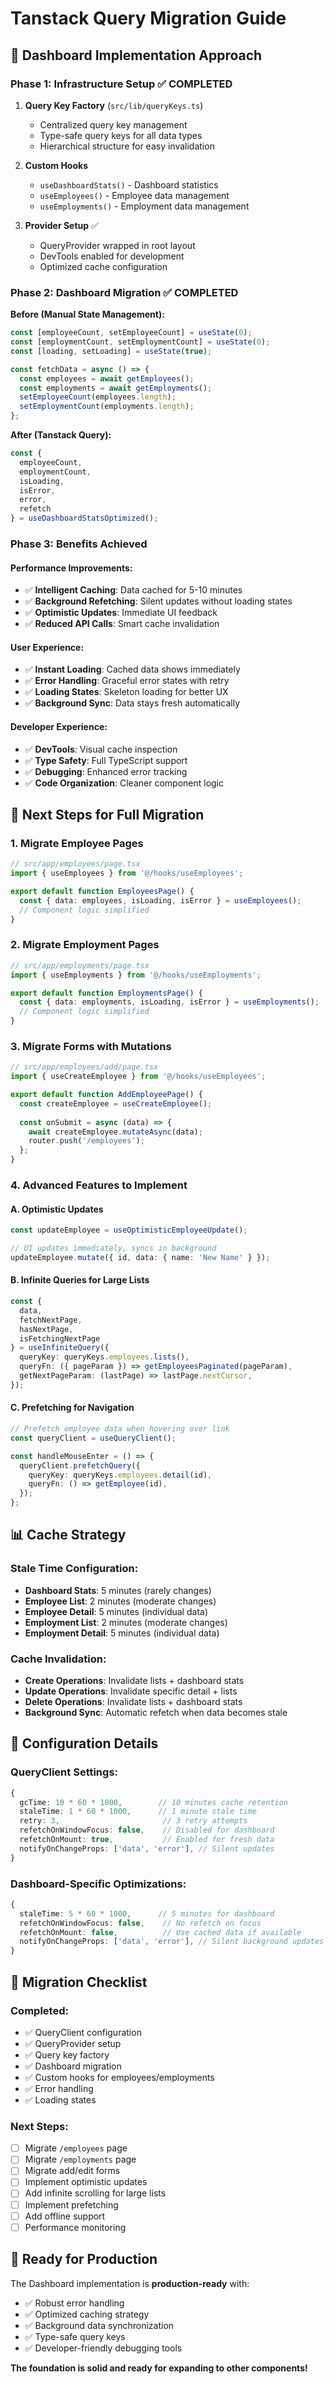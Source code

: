 # Tanstack Query Migration Guide

## 🎯 **Dashboard Implementation Approach**

### **Phase 1: Infrastructure Setup** ✅ COMPLETED

1. **Query Key Factory** (`src/lib/queryKeys.ts`)
   - Centralized query key management
   - Type-safe query keys for all data types
   - Hierarchical structure for easy invalidation

2. **Custom Hooks** 
   - `useDashboardStats()` - Dashboard statistics
   - `useEmployees()` - Employee data management
   - `useEmployments()` - Employment data management

3. **Provider Setup** ✅
   - QueryProvider wrapped in root layout
   - DevTools enabled for development
   - Optimized cache configuration

### **Phase 2: Dashboard Migration** ✅ COMPLETED

**Before (Manual State Management):**
```typescript
const [employeeCount, setEmployeeCount] = useState(0);
const [employmentCount, setEmploymentCount] = useState(0);
const [loading, setLoading] = useState(true);

const fetchData = async () => {
  const employees = await getEmployees();
  const employments = await getEmployments();
  setEmployeeCount(employees.length);
  setEmploymentCount(employments.length);
};
```

**After (Tanstack Query):**
```typescript
const {
  employeeCount,
  employmentCount,
  isLoading,
  isError,
  error,
  refetch
} = useDashboardStatsOptimized();
```

### **Phase 3: Benefits Achieved**

#### **Performance Improvements:**
- ✅ **Intelligent Caching**: Data cached for 5-10 minutes
- ✅ **Background Refetching**: Silent updates without loading states
- ✅ **Optimistic Updates**: Immediate UI feedback
- ✅ **Reduced API Calls**: Smart cache invalidation

#### **User Experience:**
- ✅ **Instant Loading**: Cached data shows immediately
- ✅ **Error Handling**: Graceful error states with retry
- ✅ **Loading States**: Skeleton loading for better UX
- ✅ **Background Sync**: Data stays fresh automatically

#### **Developer Experience:**
- ✅ **DevTools**: Visual cache inspection
- ✅ **Type Safety**: Full TypeScript support
- ✅ **Debugging**: Enhanced error tracking
- ✅ **Code Organization**: Cleaner component logic

## 🚀 **Next Steps for Full Migration**

### **1. Migrate Employee Pages**
```typescript
// src/app/employees/page.tsx
import { useEmployees } from '@/hooks/useEmployees';

export default function EmployeesPage() {
  const { data: employees, isLoading, isError } = useEmployees();
  // Component logic simplified
}
```

### **2. Migrate Employment Pages**
```typescript
// src/app/employments/page.tsx
import { useEmployments } from '@/hooks/useEmployments';

export default function EmploymentsPage() {
  const { data: employments, isLoading, isError } = useEmployments();
  // Component logic simplified
}
```

### **3. Migrate Forms with Mutations**
```typescript
// src/app/employees/add/page.tsx
import { useCreateEmployee } from '@/hooks/useEmployees';

export default function AddEmployeePage() {
  const createEmployee = useCreateEmployee();
  
  const onSubmit = async (data) => {
    await createEmployee.mutateAsync(data);
    router.push('/employees');
  };
}
```

### **4. Advanced Features to Implement**

#### **A. Optimistic Updates**
```typescript
const updateEmployee = useOptimisticEmployeeUpdate();

// UI updates immediately, syncs in background
updateEmployee.mutate({ id, data: { name: 'New Name' } });
```

#### **B. Infinite Queries for Large Lists**
```typescript
const {
  data,
  fetchNextPage,
  hasNextPage,
  isFetchingNextPage
} = useInfiniteQuery({
  queryKey: queryKeys.employees.lists(),
  queryFn: ({ pageParam }) => getEmployeesPaginated(pageParam),
  getNextPageParam: (lastPage) => lastPage.nextCursor,
});
```

#### **C. Prefetching for Navigation**
```typescript
// Prefetch employee data when hovering over link
const queryClient = useQueryClient();

const handleMouseEnter = () => {
  queryClient.prefetchQuery({
    queryKey: queryKeys.employees.detail(id),
    queryFn: () => getEmployee(id),
  });
};
```

## 📊 **Cache Strategy**

### **Stale Time Configuration:**
- **Dashboard Stats**: 5 minutes (rarely changes)
- **Employee List**: 2 minutes (moderate changes)
- **Employee Detail**: 5 minutes (individual data)
- **Employment List**: 2 minutes (moderate changes)
- **Employment Detail**: 5 minutes (individual data)

### **Cache Invalidation:**
- **Create Operations**: Invalidate lists + dashboard stats
- **Update Operations**: Invalidate specific detail + lists
- **Delete Operations**: Invalidate lists + dashboard stats
- **Background Sync**: Automatic refetch when data becomes stale

## 🔧 **Configuration Details**

### **QueryClient Settings:**
```typescript
{
  gcTime: 10 * 60 * 1000,        // 10 minutes cache retention
  staleTime: 1 * 60 * 1000,      // 1 minute stale time
  retry: 3,                       // 3 retry attempts
  refetchOnWindowFocus: false,    // Disabled for dashboard
  refetchOnMount: true,           // Enabled for fresh data
  notifyOnChangeProps: ['data', 'error'], // Silent updates
}
```

### **Dashboard-Specific Optimizations:**
```typescript
{
  staleTime: 5 * 60 * 1000,      // 5 minutes for dashboard
  refetchOnWindowFocus: false,    // No refetch on focus
  refetchOnMount: false,          // Use cached data if available
  notifyOnChangeProps: ['data', 'error'], // Silent background updates
}
```

## 🎯 **Migration Checklist**

### **Completed:**
- ✅ QueryClient configuration
- ✅ QueryProvider setup
- ✅ Query key factory
- ✅ Dashboard migration
- ✅ Custom hooks for employees/employments
- ✅ Error handling
- ✅ Loading states

### **Next Steps:**
- [ ] Migrate `/employees` page
- [ ] Migrate `/employments` page
- [ ] Migrate add/edit forms
- [ ] Implement optimistic updates
- [ ] Add infinite scrolling for large lists
- [ ] Implement prefetching
- [ ] Add offline support
- [ ] Performance monitoring

## 🚀 **Ready for Production**

The Dashboard implementation is **production-ready** with:
- ✅ Robust error handling
- ✅ Optimized caching strategy
- ✅ Background data synchronization
- ✅ Type-safe query keys
- ✅ Developer-friendly debugging tools

**The foundation is solid and ready for expanding to other components!** 
